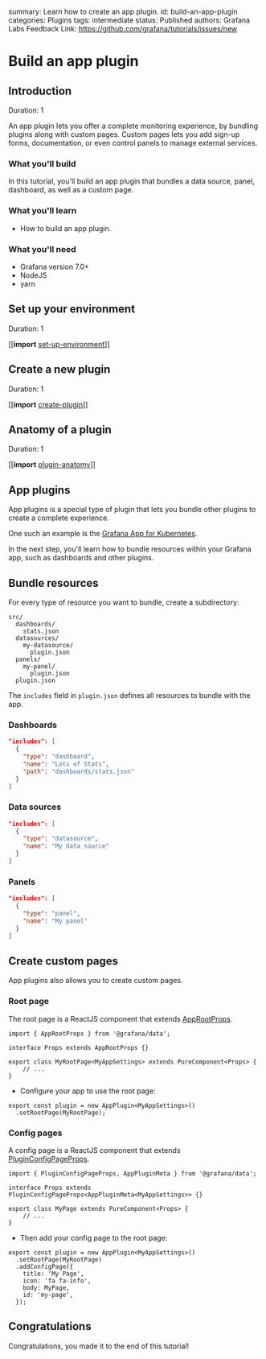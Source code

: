 summary: Learn how to create an app plugin.
id: build-an-app-plugin
categories: Plugins
tags: intermediate
status: Published
authors: Grafana Labs
Feedback Link: https://github.com/grafana/tutorials/issues/new

# Build an app plugin

## Introduction

Duration: 1

An app plugin lets you offer a complete monitoring experience, by bundling plugins along with custom pages. Custom pages lets you add sign-up forms, documentation, or even control panels to manage external services.

### What you'll build

In this tutorial, you'll build an app plugin that bundles a data source, panel, dashboard, as well as a custom page.

### What you'll learn

- How to build an app plugin.

### What you'll need

- Grafana version 7.0+
- NodeJS
- yarn

## Set up your environment

Duration: 1

[[**import** [set-up-environment](shared/set-up-environment.md)]]

## Create a new plugin

Duration: 1

[[**import** [create-plugin](shared/create-plugin.md)]]

## Anatomy of a plugin

Duration: 1

[[**import** [plugin-anatomy](shared/plugin-anatomy.md)]]

## App plugins

App plugins is a special type of plugin that lets you bundle other plugins to create a complete experience.

One such an example is the [Grafana App for Kubernetes](https://grafana.com/grafana/plugins/grafana-kubernetes-app).

In the next step, you'll learn how to bundle resources within your Grafana app, such as dashboards and other plugins.

## Bundle resources

For every type of resource you want to bundle, create a subdirectory:

```shell
src/
  dashboards/
    stats.json
  datasources/
    my-datasource/
      plugin.json
  panels/
    my-panel/
      plugin.json
  plugin.json
```

The `includes` field in `plugin.json` defines all resources to bundle with the app.

### Dashboards

```json
"includes": [
  {
    "type": "dashboard",
    "name": "Lots of Stats",
    "path": "dashboards/stats.json"
  }
]
```

### Data sources

```json
"includes": [
  {
    "type": "datasource",
    "name": "My data source"
  }
]
```

### Panels

```json
"includes": [
  {
    "type": "panel",
    "name": "My panel"
  }
]
```

## Create custom pages

App plugins also allows you to create custom pages.

### Root page

The root page is a ReactJS component that extends [AppRootProps](https://github.com/grafana/grafana/blob/45b7de1910819ad0faa7a8aeac2481e675870ad9/packages/grafana-data/src/types/app.ts#L11).

```tsx
import { AppRootProps } from '@grafana/data';

interface Props extends AppRootProps {}

export class MyRootPage<MyAppSettings> extends PureComponent<Props> {
    // ...
}
```

- Configure your app to use the root page:

```tsx
export const plugin = new AppPlugin<MyAppSettings>()
  .setRootPage(MyRootPage);
```

### Config pages

A config page is a ReactJS component that extends [PluginConfigPageProps](https://github.com/grafana/grafana/blob/df1d43167af035c6819923ecce135056f37c79c2/packages/grafana-data/src/types/plugin.ts#L111-L114).

```tsx
import { PluginConfigPageProps, AppPluginMeta } from '@grafana/data';

interface Props extends PluginConfigPageProps<AppPluginMeta<MyAppSettings>> {}

export class MyPage extends PureComponent<Props> {
    // ...
}
```

- Then add your config page to the root page:

```tsx
export const plugin = new AppPlugin<MyAppSettings>()
  .setRootPage(MyRootPage)
  .addConfigPage({
    title: 'My Page',
    icon: 'fa fa-info',
    body: MyPage,
    id: 'my-page',
  });
```

## Congratulations

Congratulations, you made it to the end of this tutorial!
